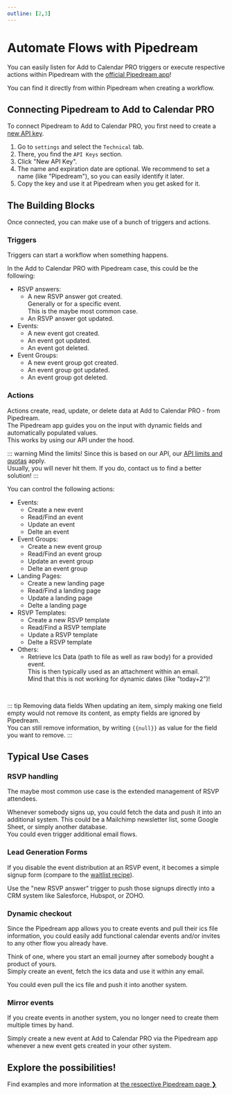 ```yaml
---
outline: [2,3]
---
```


# Automate Flows with Pipedream

You can easily listen for Add to Calendar PRO triggers or execute respective actions within Pipedream with the [official Pipedream app](https://pipedream.com/apps/add-to-calendar-pro)!

You can find it directly from within Pipedream when creating a workflow.

## Connecting Pipedream to Add to Calendar PRO

To connect Pipedream to Add to Calendar PRO, you first need to create a [new API key](/application-manual/settings#api-keys).

1. Go to `settings` and select the `Technical` tab.
2. There, you find the `API Keys` section.
3. Click "New API Key".
4. The name and expiration date are optional. We recommend to set a name (like "Pipedream"), so you can easily identify it later.
5. Copy the key and use it at Pipedream when you get asked for it.

## The Building Blocks

Once connected, you can make use of a bunch of triggers and actions.

### Triggers

Triggers can start a workflow when something happens.

In the Add to Calendar PRO with Pipedream case, this could be the following:

- RSVP answers:
  - A new RSVP answer got created.  
  Generally or for a specific event.  
  This is the maybe most common case.
  - An RSVP answer got updated.
- Events:
  - A new event got created.
  - An event got updated.
  - An event got deleted.
- Event Groups:
  - A new event group got created.
  - An event group got updated.
  - An event group got deleted.

### Actions

Actions create, read, update, or delete data at Add to Calendar PRO - from Pipedream.  
The Pipedream app guides you on the input with dynamic fields and automatically populated values.  
This works by using our API under the hood.

::: warning Mind the limits!
Since this is based on our API, our [API limits and quotas](/api/introduction#rate-limiting) apply.  
Usually, you will never hit them. If you do, contact us to find a better solution!
:::

You can control the following actions:

- Events:
  - Create a new event
  - Read/Find an event
  - Update an event
  - Delte an event
- Event Groups:
  - Create a new event group
  - Read/Find an event group
  - Update an event group
  - Delte an event group
- Landing Pages:
  - Create a new landing page
  - Read/Find a landing page
  - Update a landing page
  - Delte a landing page
- RSVP Templates:
  - Create a new RSVP template
  - Read/Find a RSVP template
  - Update a RSVP template
  - Delte a RSVP template
- Others:
  - Retrieve Ics Data (path to file as well as raw body) for a provided event.  
  This is then typically used as an attachment within an email.  
  Mind that this is not working for dynamic dates (like "today+2")!

<br />

::: tip Removing data fields
When updating an item, simply making one field empty would not remove its content, as empty fields are ignored by Pipedream.  
You can still remove information, by writing `{{null}}` as value for the field you want to remove.
:::

## Typical Use Cases

### RSVP handling

The maybe most common use case is the extended management of RSVP attendees.

Whenever somebody signs up, you could fetch the data and push it into an additional system. This could be a Mailchimp newsletter list, some Google Sheet, or simply another database.  
You could even trigger additional email flows.

### Lead Generation Forms

If you disable the event distribution at an RSVP event, it becomes a simple signup form (compare to the [waitlist recipe](/recipes/waitlist)).

Use the "new RSVP answer" trigger to push those signups directly into a CRM system like Salesforce, Hubspot, or ZOHO.

### Dynamic checkout

Since the Pipedream app allows you to create events and pull their ics file information, you could easily add functional calendar events and/or invites to any other flow you already have.

Think of one, where you start an email journey after somebody bought a product of yours.  
Simply create an event, fetch the ics data and use it within any email.

You could even pull the ics file and push it into another system.

### Mirror events

If you create events in another system, you no longer need to create them multiple times by hand.

Simply create a new event at Add to Calendar PRO via the Pipedream app whenever a new event gets created in your other system.

## Explore the possibilities!

Find examples and more information at [the respective Pipedream page ❯](https://pipedream.com/apps/add-to-calendar-pro)
